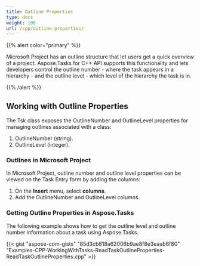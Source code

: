 ```yaml
---
title: Outline Properties
type: docs
weight: 100
url: /cpp/outline-properties/
---
```


{{% alert color="primary" %}} 

Microsoft Project has an outline structure that let users get a quick overview of a project. Aspose.Tasks for C++ API supports this functionality and lets developers control the outline number - where the task appears in a hierarchy - and the outline level - which level of the hierarchy the task is in.

{{% /alert %}} 
## **Working with Outline Properties**
The Tsk class exposes the OutlineNumber and OutlineLevel properties for managing outlines associated with a class:

1. OutlineNumber (string).
2. OutlineLevel (integer).
### **Outlines in Microsoft Project**
In Microsoft Project, outline number and outline level properties can be viewed on the Task Entry form by adding the columns:

1. On the **Insert** menu, select **columns**.
2. Add the OutlineNumber and OutlineLevel columns.
### **Getting Outline Properties in Aspose.Tasks**
The following example shows how to get the outline level and outline number information about a task using Aspose.Tasks.

{{< gist "aspose-com-gists" "85d3cb818a62006b9ae8f8e3eaab6f80" "Examples-CPP-WorkingWithTasks-ReadTaskOutlineProperties-ReadTaskOutlineProperties.cpp" >}}
